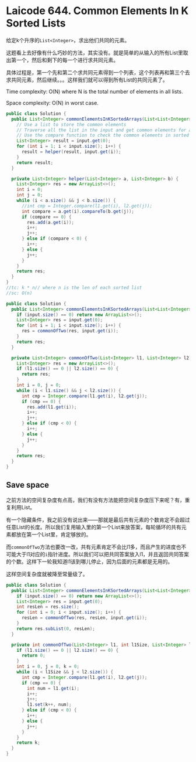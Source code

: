 # Laicode 644. Common Elements In K Sorted Lists

给定k个升序的`List<Integer>`，求出他们共同的元素。

这题看上去好像有什么巧妙的方法，其实没有。就是简单的从输入的所有List里取出第一个，然后和剩下的每一个进行求共同元素。

具体过程是，第一个先和第二个求共同元素得到一个列表，这个列表再和第三个去求共同元素，然后继续。。。这样我们就可以得到所有List的共同元素了。

Time complexity: O(N) where N is the total number of elements in all lists.

Space complexity: O(N) in worst case.

```Java
public class Solution {
  public List<Integer> commonElementsInKSortedArrays(List<List<Integer>> input) {
    // Use a list to store the common elements 
    // Traverse all the list in the input and get common elements for all the lists
    // Use the compare function to check the common elements in sorted lists
    List<Integer> result = input.get(0);
    for (int i = 1; i < input.size(); i++) {
      result = helper(result, input.get(i));
    }
    return result;
  }

  private List<Integer> helper(List<Integer> a, List<Integer> b) {
    List<Integer> res = new ArrayList<>();
    int i = 0;
    int j = 0;
    while (i < a.size() && j < b.size()) {
      //int cmp = Integer.compare(l1.get(i), l2.get(j));
      int compare = a.get(i).compareTo(b.get(j));
      if (compare == 0) {
        res.add(a.get(i));
        i++;
        j++;
      } else if (compare < 0) {
        i++;
      } else {
        j++;
      }
    }
    return res;
  } 
}
//tc: k * n// where n is the len of each sorted list
//sc: O(n)

```

```java
public class Solution {
  public List<Integer> commonElementsInKSortedArrays(List<List<Integer>> input) {
    if (input.size() == 0) return new ArrayList<>();
    List<Integer> res = input.get(0);
    for (int i = 1; i < input.size(); i++) {
      res = commonOfTwo(res, input.get(i));
    }
    return res;
  }

  private List<Integer> commonOfTwo(List<Integer> l1, List<Integer> l2) {
    List<Integer> res = new ArrayList<>();
    if (l1.size() == 0 || l2.size() == 0) {
      return res;
    }
    int i = 0, j = 0;
    while (i < l1.size() && j < l2.size()) {
      int cmp = Integer.compare(l1.get(i), l2.get(j));
      if (cmp == 0) {
        res.add(l1.get(i));
        i++;
        j++;
      } else if (cmp < 0) {
        i++;
      } else {
        j++;
      }
    }
    return res;
  }
}
```

## Save space

之前方法的空间复杂度有点高，我们有没有方法能把空间复杂度压下来呢？有，重复利用List。

有一个隐藏条件，我之前没有说出来——那就是最后共有元素的个数肯定不会超过任意List的长度。所以我们复用输入里的第一个List来放答案，每轮循环的共有元素都放在第一个List里，肯定够放的。

而`commonOfTwo`方法也要改一改，共有元素肯定不会比l1多，而且产生的进度也不可能大于l1对应的`i`指针进度。所以我们可以把共同答案放入l1，并且返回共同答案的个数。这样下一轮我知道l1该到哪儿停止，因为后面的元素都是无用的。

这样空间复杂度就被降至常量级了。

```java
public class Solution {
  public List<Integer> commonElementsInKSortedArrays(List<List<Integer>> input) {
    if (input.size() == 0) return new ArrayList<>();
    List<Integer> res = input.get(0);
    int resLen = res.size();
    for (int i = 0; i < input.size(); i++) {
      resLen = commonOfTwo(res, resLen, input.get(i));
    }
    return res.subList(0, resLen);
  }

  private int commonOfTwo(List<Integer> l1, int l1Size, List<Integer> l2) {
    if (l1.size() == 0 || l2.size() == 0) {
      return 0;
    }
    int i = 0, j = 0, k = 0;
    while (i < l1Size && j < l2.size()) {
      int cmp = Integer.compare(l1.get(i), l2.get(j));
      if (cmp == 0) {
        int num = l1.get(i);
        i++;
        j++;
        l1.set(k++, num);
      } else if (cmp < 0) {
        i++;
      } else {
        j++;
      }
    }
    return k;
  }
}
```
